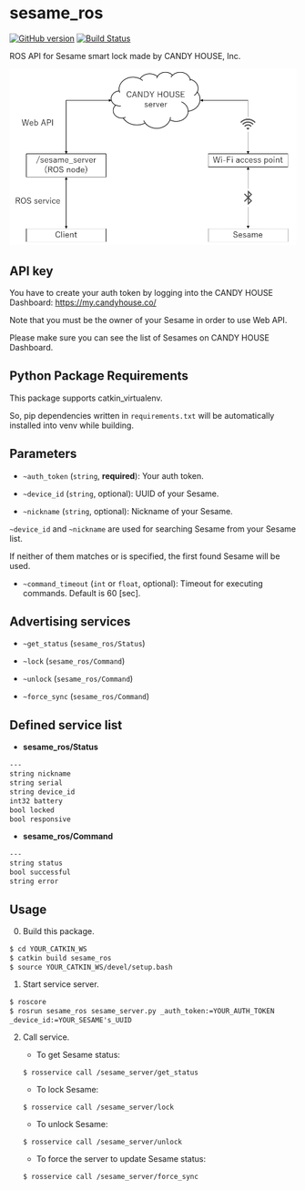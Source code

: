# sesame_ros

[![GitHub version](https://badge.fury.io/gh/YutoUchimi%2Fsesame_ros.svg)](https://badge.fury.io/gh/YutoUchimi%2Fsesame_ros)
[![Build Status](https://travis-ci.org/YutoUchimi/sesame_ros.svg)](https://travis-ci.org/YutoUchimi/sesame_ros)

ROS API for Sesame smart lock made by CANDY HOUSE, Inc.

![](images/sesame_ros_system.png)


## API key

You have to create your auth token by logging into the CANDY HOUSE Dashboard: https://my.candyhouse.co/

Note that you must be the owner of your Sesame in order to use Web API.

Please make sure you can see the list of Sesames on CANDY HOUSE Dashboard.


## Python Package Requirements

This package supports catkin_virtualenv.

So, pip dependencies written in `requirements.txt` will be automatically installed into venv while building.


## Parameters

- `~auth_token` (`string`, __required__): Your auth token.

- `~device_id` (`string`, optional): UUID of your Sesame.

- `~nickname` (`string`, optional): Nickname of your Sesame.

`~device_id` and `~nickname` are used for searching Sesame from your Sesame list.

If neither of them matches or is specified, the first found Sesame will be used.

- `~command_timeout` (`int` or `float`, optional): Timeout for executing commands. Default is 60 [sec].


## Advertising services

- `~get_status` (`sesame_ros/Status`)

- `~lock` (`sesame_ros/Command`)

- `~unlock` (`sesame_ros/Command`)

- `~force_sync` (`sesame_ros/Command`)


## Defined service list

- __sesame_ros/Status__

```
---
string nickname
string serial
string device_id
int32 battery
bool locked
bool responsive
```

- __sesame_ros/Command__

```
---
string status
bool successful
string error
```


## Usage

0. Build this package.
```
$ cd YOUR_CATKIN_WS
$ catkin build sesame_ros
$ source YOUR_CATKIN_WS/devel/setup.bash
```

1. Start service server.
```
$ roscore
$ rosrun sesame_ros sesame_server.py _auth_token:=YOUR_AUTH_TOKEN _device_id:=YOUR_SESAME's_UUID
```

2. Call service.

    - To get Sesame status:
    ```
    $ rosservice call /sesame_server/get_status
    ```

    - To lock Sesame:
    ```
    $ rosservice call /sesame_server/lock
    ```

    - To unlock Sesame:
    ```
    $ rosservice call /sesame_server/unlock
    ```

    - To force the server to update Sesame status:
    ```
    $ rosservice call /sesame_server/force_sync
    ```
